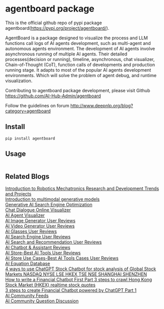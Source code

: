 # agentboard package

This is the official github repo of pypi package agentboard(https://pypi.org/project/agentboard/). 


AgentBoard is a package designed to visualize the process and LLM functions call logs of AI agents development, such as multi-agent and autonomous agents environment.
The development of AI agents involve asynchronous running of multiple AI agents. Their detailed processes(decision or running), timeline, asynchronous, chat visualizer, Chain-of-Thought (CoT), function calls of developments and production running stage.  It adapts to most of the popular AI agents development environments. Which will solve the problem of agent debug, and runtime visualization.


Contributing to agentboard package development, please visit Github https://github.com/AI-Hub-Admin/agentboard

Follow the guidelines on forum http://www.deepnlp.org/blog?category=agentboard


## Install
```
pip install agentboard
```


## Usage
```

```


## Related Blogs
[Introduction to Robotics Mechatronics Research and Development Trends and Projects](http://www.deepnlp.org/blog/introduction-to-robotics-mechatronics-research-and-development-trends-and-projects) <br>
[Introduction to multimodal generative models](http://www.deepnlp.org/blog/introduction-to-multimodal-generative-models) <br>
[Generative AI Search Engine Optimization](http://www.deepnlp.org/blog/generative-ai-search-engine-optimization-how-to-improve-your-content) <br>
[Chat Dialogue Online Visualizer](http://www.deepnlp.org/workspace/dialogue_visualization) <br>
[AI Agent Visualizer](http://www.deepnlp.org/workspace/agent_visualization) <br>
[AI Image Generator User Reviews](http://www.deepnlp.org/store/image-generator) <br>
[AI Video Generator User Reviews](http://www.deepnlp.org/store/video-generator) <br>
[AI Glasses User Reviews](http://www.deepnlp.org/store/ai-glasses) <br>
[AI Search Engine User Reviews](http://www.deepnlp.org/store/search-engine) <br>
[AI Search and Recommendation User Reviews](http://www.deepnlp.org/store/search-recommendation) <br>
[AI Chatbot & Assistant Reviews](http://www.deepnlp.org/store/chatbot-assistant) <br>
[AI Store-Best AI Tools User Reviews](http://www.deepnlp.org/store/pub/) <br>
[AI Store Use Cases-Best AI Tools Cases User Reviews](http://www.deepnlp.org/store) <br>
[AI Equation Database](http://www.deepnlp.org/equation/) <br>
[4 ways to use ChatGPT Stock Chatbot for stock analysis of Global Stock Markets NASDAQ NYSE LSE HKEX TSE NSE SHANGHAI SHENZHEN](http://www.deepnlp.org/blog/chatgpt-stock-global-market) <br>
[How to write a Financial Chatbot First Part 3 steps to crawl Hong Kong Stock Market (HKEX) realtime stock quotes](http://www.deepnlp.org/blog/fin-chatbot-first-spider-hkex) <br>
[3 steps to create Financial Chatbot powered by ChatGPT Part 1](http://www.deepnlp.org/blog/financial-chatbot-chatgpt-1) <br>
[AI Community Feeds](http://www.deepnlp.org/community) <br>
[AI Community Question Discussion](http://www.deepnlp.org/question) <br>
